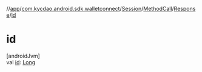 //[app](../../../../../index.md)/[com.kycdao.android.sdk.walletconnect](../../../index.md)/[Session](../../index.md)/[MethodCall](../index.md)/[Response](index.md)/[id](id.md)

# id

[androidJvm]\
val [id](id.md): [Long](https://kotlinlang.org/api/latest/jvm/stdlib/kotlin/-long/index.html)
